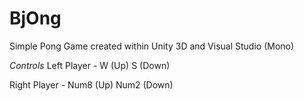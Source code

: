 # BjOng
Simple Pong Game created within Unity 3D and Visual Studio (Mono)

*Controls*
Left Player - W (Up) S (Down)

Right Player - Num8 (Up) Num2 (Down)
